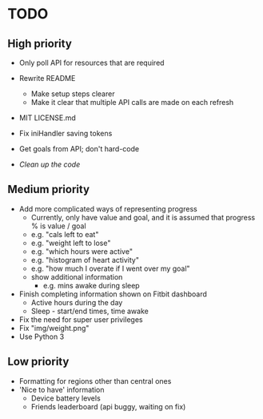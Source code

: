 TODO
==

## High priority
* Only poll API for resources that are required
* Rewrite README
	* Make setup steps clearer
	* Make it clear that multiple API calls are made on each refresh
* MIT LICENSE.md
* Fix iniHandler saving tokens

* Get goals from API; don't hard-code
* _Clean up the code_

## Medium priority
* Add more complicated ways of representing progress
	* Currently, only have value and goal, and it is assumed that progress % is value / goal
	* e.g. "cals left to eat"
	* e.g. "weight left to lose"
	* e.g. "which hours were active"
	* e.g. "histogram of heart activity"
	* e.g. "how much I overate if I went over my goal"
	* show additional information
		* e.g. mins awake during sleep
* Finish completing information shown on Fitbit dashboard
	* Active hours during the day
	* Sleep - start/end times, time awake
* Fix the need for super user privileges
* Fix "img/weight.png"
* Use Python 3

## Low priority
* Formatting for regions other than central ones
* 'Nice to have' information
	* Device battery levels
	* Friends leaderboard (api buggy, waiting on fix)
